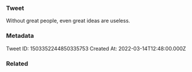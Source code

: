 ### Tweet
Without great people, even great ideas are useless.

### Metadata
Tweet ID: 1503352244850335753
Created At: 2022-03-14T12:48:00.000Z

### Related


